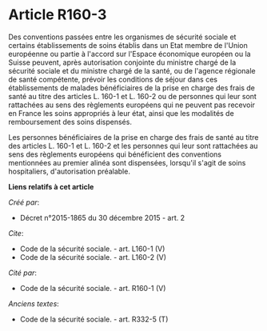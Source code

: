 # Article R160-3

Des conventions passées entre les organismes de sécurité sociale et certains établissements de soins établis dans un Etat
membre de l'Union européenne ou partie à l'accord sur l'Espace économique européen ou la Suisse peuvent, après autorisation
conjointe du ministre chargé de la sécurité sociale et du ministre chargé de la santé, ou de l'agence régionale de santé
compétente, prévoir les conditions de séjour dans ces établissements de malades bénéficiaires de la prise en charge des frais
de santé au titre des articles L. 160-1 et L. 160-2 ou de personnes qui leur sont rattachées au sens des règlements européens
qui ne peuvent pas recevoir en France les soins appropriés à leur état, ainsi que les modalités de remboursement des soins
dispensés. 

Les personnes bénéficiaires de la prise en charge des frais de santé au titre des articles L. 160-1 et L. 160-2 et les
personnes qui leur sont rattachées au sens des règlements européens qui bénéficient des conventions mentionnées au premier
alinéa sont dispensées, lorsqu'il s'agit de soins hospitaliers, d'autorisation préalable.

**Liens relatifs à cet article**

_Créé par_:

  - Décret n°2015-1865 du 30 décembre 2015 - art. 2

_Cite_:

  - Code de la sécurité sociale. - art. L160-1 (V)
  - Code de la sécurité sociale. - art. L160-2 (V)

_Cité par_:

  - Code de la sécurité sociale. - art. R160-1 (V)

_Anciens textes_:

  - Code de la sécurité sociale. - art. R332-5 (T)
